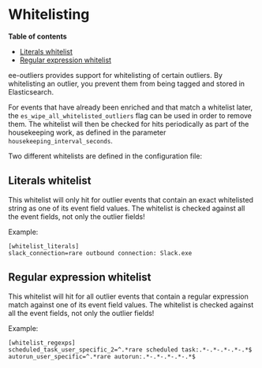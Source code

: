 # Whitelisting

**Table of contents**
- [Literals whitelist](#)
- [Regular expression whitelist](#)

ee-outliers provides support for whitelisting of certain outliers. By whitelisting an outlier, you prevent them from being tagged and stored in Elasticsearch.

For events that have already been enriched and that match a whitelist later, the ``es_wipe_all_whitelisted_outliers`` flag can be used in order to remove them.
The whitelist will then be checked for hits periodically as part of the housekeeping work, as defined in the parameter ``housekeeping_interval_seconds``.

Two different whitelists are defined in the configuration file:

## Literals whitelist

This whitelist will only hit for outlier events that contain an exact whitelisted string as one of its event field values.
The whitelist is checked against all the event fields, not only the outlier fields!

Example:
```
[whitelist_literals]
slack_connection=rare outbound connection: Slack.exe
```


## Regular expression whitelist

This whitelist will hit for all outlier events that contain a regular expression match against one of its event field values.
The whitelist is checked against all the event fields, not only the outlier fields!

Example:
```
[whitelist_regexps]
scheduled_task_user_specific_2=^.*rare scheduled task:.*-.*-.*-.*-.*$
autorun_user_specific=^.*rare autorun:.*-.*-.*-.*-.*$
```